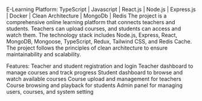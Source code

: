 E-Learning Platform: TypeScript | Javascript | React.js | Node.js | Express.js | Docker | Clean Architecture | MongoDb | Redis
The project is a comprehensive online learning platform that connects teachers and students.
Teachers can upload courses, and students can access and watch them. The technology stack includes Node.js, Express, React, MongoDB, Mongoose, TypeScript, Redux, Tailwind CSS, and Redis Cache.
The project follows the principles of clean architecture to ensure maintainability and scalability.

Features:
Teacher and student registration and login
Teacher dashboard to manage courses and track progress
Student dashboard to browse and watch available courses
Course upload and management for teachers
Course browsing and playback for students
Admin panel for managing users, courses, and system setting
